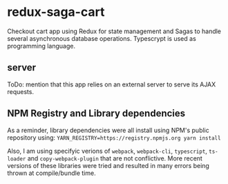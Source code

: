 # redux-saga-cart
Checkout cart app using Redux for state management and Sagas to handle several asynchronous database operations. Typescrypt is used as programming language.

## server
ToDo: mention that this app relies on an external server to serve its AJAX requests.

## NPM Registry and Library dependencies
As a reminder, library dependencies were all install using NPM's public repository using:
`YARN_REGISTRY=https://registry.npmjs.org yarn install`

Also, I am using specifyic verions of `webpack`, `webpack-cli`, `typescript`, `ts-loader` and `copy-webpack-plugin` that are not conflictive. More recent versions of these libraries were tried and resulted in many errors being thrown at compile/bundle time.